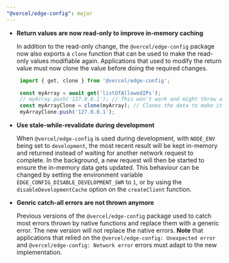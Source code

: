 ```yaml
---
"@vercel/edge-config": major
---
```


 - **Return values are now read-only to improve in-memory caching**

   In addition to the read-only change, the `@vercel/edge-config` package now also exports a `clone` function that can be used to make the read-only values modifiable again. Applications that used to modify the return value must now clone the value before doing the required changes.

   ```typescript
    import { get, clone } from '@vercel/edge-config';

    const myArray = await get('listOfAllowedIPs');
    // myArray.push('127.0.0.1'); // This won't work and might throw an error
    const myArrayClone = clone(myArray); // Clones the data to make it modifiable
    myArrayClone.push('127.0.0.1');
   ```

 - **Use stale-while-revalidate during development**

   When `@vercel/edge-config` is used during development, with `NODE_ENV` being set to `development`, the most recent result will be kept in-memory and returned instead of waiting for another network request to complete. In the background, a new request will then be started to ensure the in-memory data gets updated.
   This behaviour can be changed by setting the environment variable `EDGE_CONFIG_DISABLE_DEVELOPMENT_SWR` to `1`, or by using the `disableDevelopmentCache` option on the `createClient` function.

 - **Genric catch-all errors are not thrown anymore**

   Previous versions of the `@vercel/edge-config` package used to catch most errors thrown by native functions and replace them with a generic error. The new version will not replace the native errors. **Note** that applications that relied on the `@vercel/edge-config: Unexpected error` and `@vercel/edge-config: Network error` errors must adapt to the new implementation.
